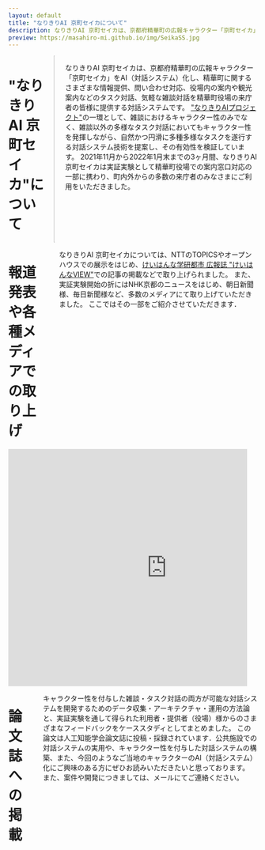 ```yaml
---
layout: default
title: "なりきりAI 京町セイカについて"
description: なりきりAI 京町セイカは、京都府精華町の広報キャラクター「京町セイカ」をAI（対話システム）化し、精華町に関するさまざまな情報提供、問い合わせ対応、役場内の案内や観光案内などのタスク対話、気軽な雑談対話を精華町役場の来庁者の皆様に提供する対話システムです。"なりきりAIプロジェクト"の一環として、雑談におけるキャラクター性のみでなく、雑談以外の多様なタスク対話においてもキャラクター性を発揮しながら、自然かつ円滑に多種多様なタスクを遂行する対話システム技術を提案し、その有効性を検証しています。2021年11月から2022年1月末までの3ヶ月間、なりきりAI 京町セイカは実証実験として精華町役場での案内窓口対応の一部に携わり、町内外からの多数の来庁者のみなさまにご利用をいただきました。
preview: https://masahiro-mi.github.io/img/SeikaSS.jpg
---
```


<!-- Columns start at 50% wide on mobile and bump up to 33.3% wide on desktop -->
<div class="container-xl px-3 my-5 markdown-body">
  <div class="row columns">
    <h1>"なりきりAI 京町セイカ"について</h1>
    <!--アイキャッチ-->
    <div class="column one-third p-3">
      <div class="centered">
        <img src="https://masahiro-mi.github.io/img/SeikaSS.jpg" style="width:100%; height:100%">
      </div>
    </div>
    <!--概要-->
    <div class="column two-thirds p-3">
        <p class="lead">なりきりAI 京町セイカは、京都府精華町の広報キャラクター「京町セイカ」をAI（対話システム）化し、精華町に関するさまざまな情報提供、問い合わせ対応、役場内の案内や観光案内などのタスク対話、気軽な雑談対話を精華町役場の来庁者の皆様に提供する対話システムです。
        <a href="https://narikiri-qa.jp/">"なりきりAIプロジェクト"</a>の一環として、雑談におけるキャラクター性のみでなく、雑談以外の多様なタスク対話においてもキャラクター性を発揮しながら、自然かつ円滑に多種多様なタスクを遂行する対話システム技術を提案し、その有効性を検証しています。
        2021年11月から2022年1月末までの3ヶ月間、なりきりAI 京町セイカは実証実験として精華町役場での案内窓口対応の一部に携わり、町内外からの多数の来庁者のみなさまにご利用をいただきました。
        </p>
    </div>
  </div>

  <!--ニュース取り上げの紹介-->
  <div class="row columns">
      <h1 class="display-4">報道発表や各種メディアでの取り上げ</h1>
    <!-- 記事取り上げ説明 -->
    <div class="column p-3">
      <p class="lead">なりきりAI 京町セイカについては、NTTのTOPICSやオープンハウスでの展示をはじめ、<a href="https://www.kri.or.jp/news-event/img/view_vol52.pdf#page=8" target="_blank">けいはんな学研都市 広報誌 "けいはんなVIEW"</a>での記事の掲載などで取り上げられました。
      また、実証実験開始の折にはNHK京都のニュースをはじめ、朝日新聞様、毎日新聞様など、多数のメディアにて取り上げていただきました。
      ここではその一部をご紹介させていただきます．</p>
    </div>
  </div>

  <div class="row columns">
    <div class="column one-half">
      <div class="row columns">
        <!-- Youtubeのニュース -->
        <div class="column one-half p-3">
          <iframe width="640" height="480" src="https://www.youtube.com/embed/47LsuC5-bAA?si=C41VX43NVo4NWGpK&amp;start=333" title="YouTube video player" frameborder="0" allow="accelerometer; autoplay; clipboard-write; encrypted-media; gyroscope; picture-in-picture; web-share" allowfullscreen></iframe>
        </div>
      </div>
    </div>
    <div class="column one-half">
      <div class="column">
        <!--記事1-->
        <div class="column one-half p-3">
            <div class="iframely-embed"><div class="iframely-responsive" style="padding-bottom: 75%; padding-top: 120px;"><a href="https://journal.ntt.co.jp/article/7561" data-iframely-url="//iframely.net/dYDybhW"></a></div></div><script async="" src="//iframely.net/embed.js"></script>
        </div>
        <!--記事2-->
        <div class="column one-half p-3">
            <div class="iframely-embed"><div class="iframely-responsive" style="padding-bottom: 52.5%; padding-top: 120px;"><a href="https://group.ntt/jp/topics/2021/11/12/ai_seika.html" data-iframely-url="//iframely.net/3BHp1tA"></a></div></div><script async src="//iframely.net/embed.js"></script>
        </div>
      </div>
      <div class="column">
        <!--記事3-->
        <div class="column one-half p-3">
            <div class="iframely-embed"><div class="iframely-responsive" style="padding-bottom: 52.3333%; padding-top: 120px;"><a href="https://www.asahi.com/articles/ASN767DSSN73PLZB001.html" data-iframely-url="//iframely.net/Amrkkes"></a></div></div><script async src="//iframely.net/embed.js"></script>
        </div>
        <!--記事4-->
        <div class="column one-half p-3">
            <div class="iframely-embed"><div class="iframely-responsive" style="padding-bottom: 52.5%; padding-top: 120px;"><a href="https://mainichi.jp/articles/20211117/ddl/k26/010/299000c" data-iframely-url="//iframely.net/ESz5KKc"></a></div></div><script async src="//iframely.net/embed.js"></script>
        </div>
      </div>
    </div>
  </div>

  <div class="row columns">
    <h1 class="display-4">論文誌への掲載</h1>
    <!-- 論文 -->
    <div class="column one-third p-3">
      <div class="my-auto">
        <div class="iframely-embed"><div class="iframely-responsive" style="height: 140px; padding-bottom: 0;"><a href="https://www.jstage.jst.go.jp/article/tjsai/38/3/38_38-3_B-MA2/_article/-char/ja" data-iframely-url="//iframely.net/i5dVwDU"></a></div></div><script async src="//iframely.net/embed.js"></script>
      </div>
    </div>
    <!---->
    <div class="column two-thirds p-3">
        <p class="lead">キャラクター性を付与した雑談・タスク対話の両方が可能な対話システムを開発するためのデータ収集・アーキテクチャ・運用の方法論と、実証実験を通して得られた利用者・提供者（役場）様からのさまざまなフィードバックをケーススタディとしてまとめました。
        この論文は人工知能学会論文誌に投稿・採録されています．公共施設での対話システムの実用や、キャラクター性を付与した対話システムの構築、また、今回のようなご当地のキャラクターのAI（対話システム）化にご興味のある方にぜひお読みいただきたいと思っております。
        また、案件や開発につきましては、メールにてご連絡ください。</p>
    </div>
  </div>
</div>